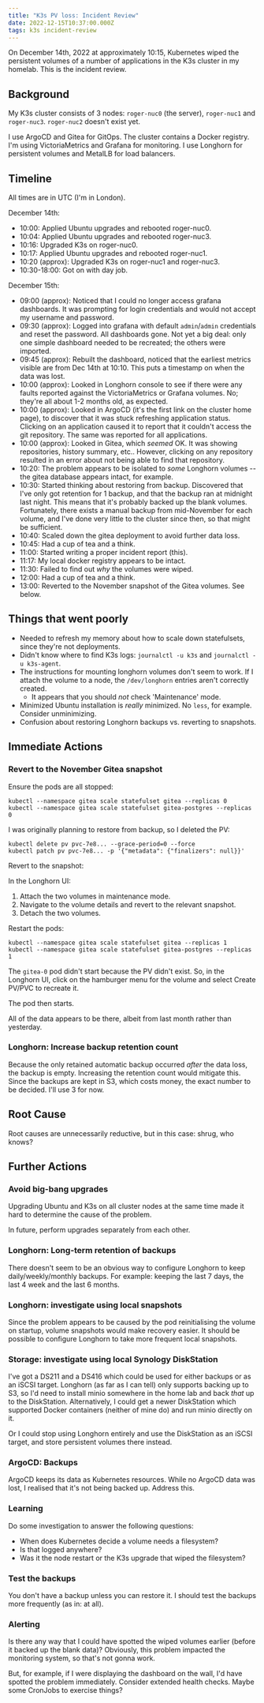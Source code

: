 ```yaml
---
title: "K3s PV loss: Incident Review"
date: 2022-12-15T10:37:00.000Z
tags: k3s incident-review
---
```


On December 14th, 2022 at approximately 10:15, Kubernetes wiped the persistent volumes of a number of applications in
the K3s cluster in my homelab. This is the incident review.

## Background

My K3s cluster consists of 3 nodes: `roger-nuc0` (the server), `roger-nuc1` and `roger-nuc3`. `roger-nuc2` doesn't exist
yet.

I use ArgoCD and Gitea for GitOps. The cluster contains a Docker registry. I'm using VictoriaMetrics and Grafana for
monitoring. I use Longhorn for persistent volumes and MetalLB for load balancers.

## Timeline

All times are in UTC (I'm in London).

December 14th:

- 10:00: Applied Ubuntu upgrades and rebooted roger-nuc0.
- 10:04: Applied Ubuntu upgrades and rebooted roger-nuc3.
- 10:16: Upgraded K3s on roger-nuc0.
- 10:17: Applied Ubuntu upgrades and rebooted roger-nuc1.
- 10:20 (approx): Upgraded K3s on roger-nuc1 and roger-nuc3.
- 10:30-18:00: Got on with day job.

December 15th:
- 09:00 (approx): Noticed that I could no longer access grafana dashboards. It was prompting for login credentials and
  would not accept my username and password.
- 09:30 (approx): Logged into grafana with default `admin`/`admin` credentials and reset the password.
  All dashboards gone. Not yet a big deal: only one simple dashboard needed to be recreated; the others were imported.
- 09:45 (approx): Rebuilt the dashboard, noticed that the earliest metrics visible are from Dec 14th at 10:10. This puts
  a timestamp on when the data was lost.
- 10:00 (approx): Looked in Longhorn console to see if there were any faults reported against the VictoriaMetrics or
  Grafana volumes. No; they're all about 1-2 months old, as expected.
- 10:00 (approx): Looked in ArgoCD (it's the first link on the cluster home page), to discover that it was stuck
  refreshing application status. Clicking on an application caused it to report that it couldn't access the git
  repository. The same was reported for all applications.
- 10:00 (approx): Looked in Gitea, which _seemed_ OK. It was showing repositories, history summary, etc.. However,
  clicking on any repository resulted in an error about not being able to find that repository.
- 10:20: The problem appears to be isolated to _some_ Longhorn volumes -- the gitea database appears intact, for
  example.
- 10:30: Started thinking about restoring from backup. Discovered that I've only got retention for 1 backup, and that
  the backup ran at midnight last night. This means that it's probably backed up the blank volumes. Fortunately, there
  exists a manual backup from mid-November for each volume, and I've done very little to the cluster since then, so that
  might be sufficient.
- 10:40: Scaled down the gitea deployment to avoid further data loss.
- 10:45: Had a cup of tea and a think.
- 11:00: Started writing a proper incident report (this).
- 11:17: My local docker registry appears to be intact.
- 11:30: Failed to find out _why_ the volumes were wiped.
- 12:00: Had a cup of tea and a think.
- 13:00: Reverted to the November snapshot of the Gitea volumes. See below.

## Things that went poorly

- Needed to refresh my memory about how to scale down statefulsets, since they're not deployments.
- Didn't know where to find K3s logs: `journalctl -u k3s` and `journalctl -u k3s-agent`.
- The instructions for mounting longhorn volumes don't seem to work. If I attach the volume to a node, the
  `/dev/longhorn` entries aren't correctly created.
  - It appears that you should _not_ check 'Maintenance' mode.
- Minimized Ubuntu installation is _really_ minimized. No `less`, for example. Consider unminimizing.
- Confusion about restoring Longhorn backups vs. reverting to snapshots.

## Immediate Actions

### Revert to the November Gitea snapshot

Ensure the pods are all stopped:

```
kubectl --namespace gitea scale statefulset gitea --replicas 0
kubectl --namespace gitea scale statefulset gitea-postgres --replicas 0
```

I was originally planning to restore from backup, so I deleted the PV:

```
kubectl delete pv pvc-7e8... --grace-period=0 --force
kubectl patch pv pvc-7e8... -p '{"metadata": {"finalizers": null}}'
```

Revert to the snapshot:

In the Longhorn UI:

1. Attach the two volumes in maintenance mode.
2. Navigate to the volume details and revert to the relevant snapshot.
3. Detach the two volumes.

Restart the pods:

```
kubectl --namespace gitea scale statefulset gitea --replicas 1
kubectl --namespace gitea scale statefulset gitea-postgres --replicas 1
```

The `gitea-0` pod didn't start because the PV didn't exist. So, in the Longhorn UI, click on the hamburger menu for the
volume and select Create PV/PVC to recreate it.

The pod then starts.

All of the data appears to be there, albeit from last month rather than yesterday.

### Longhorn: Increase backup retention count

Because the only retained automatic backup occurred _after_ the data loss, the backup is empty. Increasing the retention
count would mitigate this. Since the backups are kept in S3, which costs money, the exact number to be decided. I'll use
3 for now.

## Root Cause

Root causes are unnecessarily reductive, but in this case: shrug, who knows?

## Further Actions

### Avoid big-bang upgrades

Upgrading Ubuntu and K3s on all cluster nodes at the same time made it hard to determine the cause of the problem.

In future, perform upgrades separately from each other.

### Longhorn: Long-term retention of backups

There doesn't seem to be an obvious way to configure Longhorn to keep daily/weekly/monthly backups. For example: keeping
the last 7 days, the last 4 week and the last 6 months.

### Longhorn: investigate using local snapshots

Since the problem appears to be caused by the pod reinitialising the volume on startup, volume snapshots would make
recovery easier. It should be possible to configure Longhorn to take more frequent local snapshots.

### Storage: investigate using local Synology DiskStation

I've got a DS211 and a DS416 which could be used for either backups or as an iSCSI target. Longhorn (as far as I can
tell) only supports backing up to S3, so I'd need to install minio somewhere in the home lab and back _that_ up to the
DiskStation. Alternatively, I could get a newer DiskStation which supported Docker containers (neither of mine do) and
run minio directly on it.

Or I could stop using Longhorn entirely and use the DiskStation as an iSCSI target, and store persistent volumes there
instead.

### ArgoCD: Backups

ArgoCD keeps its data as Kubernetes resources. While no ArgoCD data was lost, I realised that it's not being backed up.
Address this.

### Learning

Do some investigation to answer the following questions:

- When does Kubernetes decide a volume needs a filesystem?
- Is that logged anywhere?
- Was it the node restart or the K3s upgrade that wiped the filesystem?

### Test the backups

You don't have a backup unless you can restore it. I should test the backups more frequently (as in: at all).

### Alerting

Is there any way that I could have spotted the wiped volumes earlier (before it backed up the blank data)? Obviously,
this problem impacted the monitoring system, so that's not gonna work.

But, for example, if I were displaying the dashboard on the wall, I'd have spotted the problem immediately. Consider
extended health checks. Maybe some CronJobs to exercise things?
